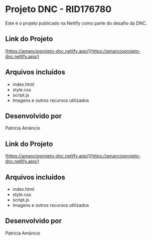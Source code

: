 
# Projeto DNC - RID176780

Este é o projeto publicado na Netlify como parte do desafio da DNC.

##  Link do Projeto
[https://amancioprojeto-dnc.netlify.app/](https://amancioprojeto-dnc.netlify.app/)

## Arquivos incluídos
- index.html
- style.css
- script.js
- Imagens e outros recursos utilizados

##  Desenvolvido por
Patrícia Amâncio


## Link do Projeto
[https://amancioprojeto-dnc.netlify.app/](https://amancioprojeto-dnc.netlify.app/)

##  Arquivos incluídos
- index.html
- style.css
- script.js
- Imagens e outros recursos utilizados

##  Desenvolvido por
Patrícia Amâncio
